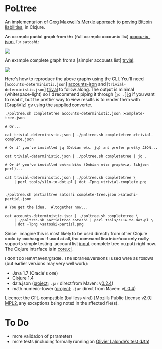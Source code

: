 PoLtree
=======

An implementation of [Greg Maxwell's Merkle approach][merkle] to [proving
Bitcoin liabilities][proving], in Clojure.

An example partial graph from the [full example accounts list]
[accounts-json], for `satoshi`:

<img src="https://iwilcox.me.uk/2014/proving/satoshi-partial" />

An example complete graph from a [simpler accounts list] [trivial]:

<img src="https://iwilcox.me.uk/2014/proving/trivial-complete" />

Here's how to reproduce the above graphs using the CLI.  You'll need
[`accounts-deterministic.json`] [accounts-json] and
[`trivial-deterministic.json`] [trivial] to follow along.  The output
is minimal (whitespace-light) so I'd recommend piping it through
[`jq .`] [jq] if you want to read it, but the prettier way to view
results is to render them with [GraphViz] [gv] using the supplied
converter.

 [accounts-json]: https://github.com/zw/blind-liability-proof/blob/e4991c892fd481d3b6f66ae331909fd0c7af6a9d/test/data/accounts-deterministic.json
 [trivial]: https://github.com/zw/blind-liability-proof/blob/e4991c892fd481d3b6f66ae331909fd0c7af6a9d/test/data/trivial-deterministic.json
 [jq]: http://stedolan.github.io/jq/
 [gv]: http://www.graphviz.org/

```shell
./poltree.sh completetree accounts-deterministic.json >complete-tree.json

# Or...

cat trivial-deterministic.json | ./poltree.sh completetree >trivial-complete.json

# Or if you've installed jq (Debian etc: jq) and prefer pretty JSON...

cat trivial-deterministic.json | ./poltree.sh completetree | jq .

# Or if you've installed extra bits (Debian etc: graphviz, libjson-perl)...

cat trivial-deterministic.json | ./poltree.sh completetree \
    | perl tools/s11n-to-dot.pl | dot -Tpng >trivial-complete.png


./poltree.sh partialtree satoshi complete-tree.json >satoshi-partial.json

# You get the idea.  Altogether now...

cat accounts-deterministic.json | ./poltree.sh completetree \
    | ./poltree.sh partialtree satoshi | perl tools/s11n-to-dot.pl \
    | dot -Tpng >satoshi-partial.png
```

Since I imagine this is most likely to be used directly from other Clojure code
by exchanges if used at all, the command line interface only really supports
simple testing (account list [input][accountlist], complete tree output) right
now.  The Clojure interface is in [core.clj][api].

I don't do lein/maven/gradle.  The libraries/versions I used were as follows
(but earlier versions may very well work):
 * Java 1.7 (Oracle's one)
 * Clojure 1.4
 * data.json ([project](https://github.com/clojure/data.json); `.jar` direct from Maven: v[0.2.4](http://search.maven.org/#artifactdetails|org.clojure|data.json|0.2.4|jar))
 * math.numeric-tower ([project](https://github.com/clojure/math.numeric-tower); `.jar` direct from Maven: v[0.0.4](http://search.maven.org/#artifactdetails|org.clojure|math.numeric-tower|0.0.4|jar))

Licence: the GPL-compatible (but less viral)
[Mozilla Public License v2.0] [MPL2], any exceptions being noted in
the affected file(s).

To Do
=====

* more validation of parameters
* more tests (including formally running on [Olivier Lalonde's test
  data][oltest])

 [merkle]: https://iwilcox.me.uk/2014/proving-bitcoin-reserves#merkle_top
 [proving]: https://iwilcox.me.uk/2014/proving-bitcoin-reserves
 [MPL2]: http://www.mozilla.org/MPL/2.0/
 [oltest]: https://github.com/olalonde/proof-of-liabilities/blob/master/test/accounts.json
 [s11n]: http://github.com/olalonde/proof-of-liabilities#serialized-data-formats-work-in-progress--draft
 [api]: https://github.com/zw/PoLtree/blob/master/src/uk/me/iwilcox/poltree/core.clj#L20
 [accountlist]: /olalonde/proof-of-liabilities#account-lists
